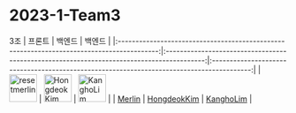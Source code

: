 # 2023-1-Team3
3조 
|                                         프론트                                        |                                           백엔드                                          |                                           백엔드                                          |
|:-----------------------------------------------------------------------------------------:|:-----------------------------------------------------------------------------------------:|:-----------------------------------------------------------------------------------------:|
| <img src="https://avatars.githubusercontent.com/u/108568153?v=4" width=50px alt="resetmerlin"/> | <img src="https://avatars.githubusercontent.com/u/76855335?v=4" width=50px alt="HongdeokKim"/> | <img src="https://avatars.githubusercontent.com/u/49905142?v=4" width=50px alt="KanghoLim"/> |
|                          [Merlin](https://github.com/resetmerlin)                         |                          [HongdeokKim](https://github.com/HongdeokKim)                        |                           [KanghoLim](https://github.com/limkangho)                          |


